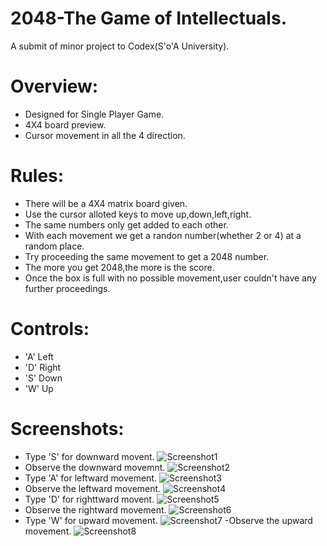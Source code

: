 # 2048-The Game of Intellectuals.
A submit of minor project to Codex(S'o'A University).
 # Overview:
   - Designed for Single Player Game.
   - 4X4 board preview.
   - Cursor movement in all the 4 direction.
# Rules:  
   - There will be a 4X4 matrix board given.
   - Use the cursor alloted keys to move up,down,left,right.
   - The same numbers only get added to each other.
   - With each movement we get a randon number(whether 2 or 4) at a random place.
   - Try proceeding the same movement to get a 2048 number.
   - The more you get 2048,the more is the score.
   - Once the box is full with no possible movement,user couldn't have any further proceedings.
# Controls:
   - 'A'   Left
   - 'D'   Right
   - 'S'   Down
   - 'W'   Up
# Screenshots:
   - Type 'S' for downward movent. 
   ![Screenshot1](https://user-images.githubusercontent.com/53346605/62846337-2f661100-bced-11e9-8865-5c183033bb1b.png)
   - Observe the downward movemnt. 
   ![Screenshot2](https://user-images.githubusercontent.com/53346605/62846398-a9969580-bced-11e9-9570-0cc0824c2d16.png)
   - Type 'A' for leftward movement.
   ![Screenshot3](https://user-images.githubusercontent.com/53346605/62846495-38a3ad80-bcee-11e9-9c96-10557f8a3ec9.png)
   - Observe the leftward movement.
   ![Screenshot4](https://user-images.githubusercontent.com/53346605/62846499-49542380-bcee-11e9-9a9c-d8086a7c1559.png)
   - Type 'D' for righttward movent.
   ![Screenshot5](https://user-images.githubusercontent.com/53346605/62846510-55d87c00-bcee-11e9-9c9f-623c93e3a046.png)
   - Observe the rightward movement.
   ![Screenshot6](https://user-images.githubusercontent.com/53346605/62846522-6ab50f80-bcee-11e9-91eb-1df9591c1446.png)
   - Type 'W' for upward movement.
   ![Screenshot7](https://user-images.githubusercontent.com/53346605/62846526-76083b00-bcee-11e9-8d37-da4d3fb49b18.png)
   -Observe the upward movement.
   ![Screenshot8](https://user-images.githubusercontent.com/53346605/62846529-80c2d000-bcee-11e9-8459-ae3c3dcc8093.png)
